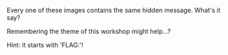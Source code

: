 Every one of these images contains the same hidden message. What's it say?

Remembering the theme of this workshop might help...?

Hint: it starts with 'FLAG:'!
